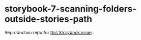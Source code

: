 # storybook-7-scanning-folders-outside-stories-path

Reproduction repo for [this Storybook issue](https://github.com/storybookjs/storybook/issues/21031).